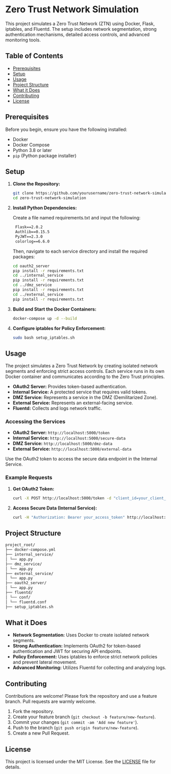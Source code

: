 # Zero Trust Network Simulation

This project simulates a Zero Trust Network (ZTN) using Docker, Flask, iptables, and Fluentd. The setup includes network segmentation, strong authentication mechanisms, detailed access controls, and advanced monitoring tools.

## Table of Contents

- [Prerequisites](#prerequisites)
- [Setup](#setup)
- [Usage](#usage)
- [Project Structure](#project-structure)
- [What it Does](#what-it-does)
- [Contributing](#contributing)
- [License](#license)

## Prerequisites

Before you begin, ensure you have the following installed:

- Docker
- Docker Compose
- Python 3.8 or later
- `pip` (Python package installer)

## Setup

1. **Clone the Repository:**

    ```sh
    git clone https://github.com/yourusername/zero-trust-network-simulation.git
    cd zero-trust-network-simulation
    ```

2. **Install Python Dependencies:**

    Create a file named requirements.txt and input the following:
   ```txt
    Flask==2.0.2
    Authlib==0.15.5
    PyJWT==2.3.0
    colorlog==6.6.0
   ```
   Then, navigate to each service directory and install the required packages: 

    ```sh
    cd oauth2_server
    pip install -r requirements.txt
    cd ../internal_service
    pip install -r requirements.txt
    cd ../dmz_service
    pip install -r requirements.txt
    cd ../external_service
    pip install -r requirements.txt
    ```

4. **Build and Start the Docker Containers:**

    ```sh
    docker-compose up -d --build
    ```

5. **Configure iptables for Policy Enforcement:**

    ```sh
    sudo bash setup_iptables.sh
    ```

## Usage

The project simulates a Zero Trust Network by creating isolated network segments and enforcing strict access controls. Each service runs in its own Docker container and communicates according to the Zero Trust principles.

- **OAuth2 Server:** Provides token-based authentication.
- **Internal Service:** A protected service that requires valid tokens.
- **DMZ Service:** Represents a service in the DMZ (Demilitarized Zone).
- **External Service:** Represents an external-facing service.
- **Fluentd:** Collects and logs network traffic.

### Accessing the Services

- **OAuth2 Server:** `http://localhost:5000/token`
- **Internal Service:** `http://localhost:5000/secure-data`
- **DMZ Service:** `http://localhost:5000/dmz-data`
- **External Service:** `http://localhost:5000/external-data`

Use the OAuth2 token to access the secure data endpoint in the Internal Service.

### Example Requests

1. **Get OAuth2 Token:**

    ```sh
    curl -X POST http://localhost:5000/token -d "client_id=your_client_id&client_secret=your_client_secret&grant_type=client_credentials"
    ```

2. **Access Secure Data (Internal Service):**

    ```sh
    curl -H "Authorization: Bearer your_access_token" http://localhost:5000/secure-data
    ```

## Project Structure
  
  ```sh
  project_root/
  ├── docker-compose.yml
  ├── internal_service/
  │ └── app.py
  ├── dmz_service/
  │ └── app.py
  ├── external_service/
  │ └── app.py
  ├── oauth2_server/
  │ └── app.py
  ├── fluentd/
  │ └── conf/
  │ └── fluentd.conf
  ├── setup_iptables.sh
  ```


## What it Does

- **Network Segmentation:** Uses Docker to create isolated network segments.
- **Strong Authentication:** Implements OAuth2 for token-based authentication and JWT for securing API endpoints.
- **Policy Enforcement:** Uses iptables to enforce strict network policies and prevent lateral movement.
- **Advanced Monitoring:** Utilizes Fluentd for collecting and analyzing logs.

## Contributing

Contributions are welcome! Please fork the repository and use a feature branch. Pull requests are warmly welcome.

1. Fork the repository.
2. Create your feature branch (`git checkout -b feature/new-feature`).
3. Commit your changes (`git commit -am 'Add new feature'`).
4. Push to the branch (`git push origin feature/new-feature`).
5. Create a new Pull Request.

## License

This project is licensed under the MIT License. See the [LICENSE](LICENSE) file for details.

